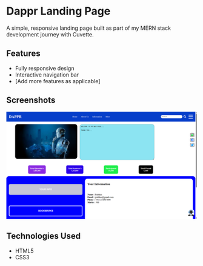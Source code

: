 # Dappr Landing Page

A simple, responsive landing page built as part of my MERN stack development journey with Cuvette.

## Features

- Fully responsive design
- Interactive navigation bar
- [Add more features as applicable]

## Screenshots

![Landing Page Screenshot](https://github.com/Harshavardhan6017/Dappr-Landing-page/blob/main/Screenshot%20(253).png)

## Technologies Used

- HTML5
- CSS3
